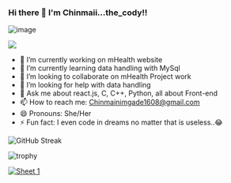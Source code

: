 ### Hi there 👋 I'm Chinmaii...the_cody!!
 

![image](https://user-images.githubusercontent.com/107248135/214213959-50678acd-5b73-4c05-ad04-1adac4f80e3f.png)


 ![](https://komarev.com/ghpvc/?username=Chinmai1608)
- 🔭 I’m currently working on mHealth website
- 🌱 I’m currently learning data handling with MySql
- 👯 I’m looking to collaborate on mHealth Project work
- 🤔 I’m looking for help with data handling 
- 💬 Ask me about react.js, C, C++, Python, all about Front-end 
- 📫 How to reach me: Chinmainimgade1608@gmail.com
- 😄 Pronouns: She/Her
- ⚡ Fun fact: I even code in dreams no matter that is useless..😂

![GitHub Streak](https://github-readme-streak-stats.herokuapp.com/?user=Chinmai1608)

![trophy](https://github-profile-trophy.vercel.app/?username=Chinmai1608)

<div class='tableauPlaceholder' id='viz1720879016859' style='position: relative'><noscript><a href='#'><img alt='Sheet 1 ' src='https:&#47;&#47;public.tableau.com&#47;static&#47;images&#47;bl&#47;blank_17208763968690&#47;Sheet1&#47;1_rss.png' style='border: none' /></a></noscript><object class='tableauViz'  style='display:none;'><param name='host_url' value='https%3A%2F%2Fpublic.tableau.com%2F' /> <param name='embed_code_version' value='3' /> <param name='site_root' value='' /><param name='name' value='blank_17208763968690&#47;Sheet1' /><param name='tabs' value='no' /><param name='toolbar' value='yes' /><param name='static_image' value='https:&#47;&#47;public.tableau.com&#47;static&#47;images&#47;bl&#47;blank_17208763968690&#47;Sheet1&#47;1.png' /> <param name='animate_transition' value='yes' /><param name='display_static_image' value='yes' /><param name='display_spinner' value='yes' /><param name='display_overlay' value='yes' /><param name='display_count' value='yes' /><param name='language' value='en-US' /></object></div>                <script type='text/javascript'>                    var divElement = document.getElementById('viz1720879016859');                    var vizElement = divElement.getElementsByTagName('object')[0];                    vizElement.style.width='100%';vizElement.style.height=(divElement.offsetWidth*0.75)+'px';                    var scriptElement = document.createElement('script');                    scriptElement.src = 'https://public.tableau.com/javascripts/api/viz_v1.js';                    vizElement.parentNode.insertBefore(scriptElement, vizElement);                </script>
